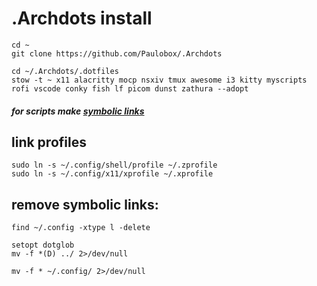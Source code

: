 # .Archdots install

```
cd ~
git clone https://github.com/Paulobox/.Archdots
```

```
cd ~/.Archdots/.dotfiles
stow -t ~ x11 alacritty mocp nsxiv tmux awesome i3 kitty myscripts rofi vscode conky fish lf picom dunst zathura --adopt
```

##### for scripts make [symbolic links](https://github.com/Paulobox/.dotfiles/blob/main/myscripts/.myscripts/README.md)

## link profiles

```
sudo ln -s ~/.config/shell/profile ~/.zprofile
sudo ln -s ~/.config/x11/xprofile ~/.xprofile
```

## remove symbolic links:

`
find ~/.config -xtype l -delete
`

```
setopt dotglob
mv -f *(D) ../ 2>/dev/null
```

```
mv -f * ~/.config/ 2>/dev/null
```
